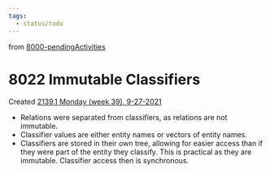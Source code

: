 ```yaml
---
tags:
  - status/todo
---
```

from [8000-pendingActivities](8000-pendingActivities.md)
# 8022 Immutable Classifiers
Created [2139.1 Monday (week 39), 9-27-2021](../6blog/21/21-3%20Q3/2139/2139.1%20Monday%20(week%2039),%209-27-2021.md)

- Relations were separated from classifiers, as relations are not immutable.
- Classifier values are either entity names or vectors of entity names.
- Classifiers are stored in their own tree, allowing for easier access than if they were part of the entity they classify. This is practical as they are immutable. Classifier access then is synchronous.